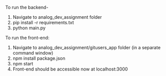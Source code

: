 To run the backend-
1. Navigate to analog_dev_assignment folder 
2. pip install -r requirements.txt
3. python main.py

To run the front-end:
1. Navigate to analog_dev_assignment/gitusers_app folder (in a separate command window)
2. npm install package.json
3. npm start
4. Front-end should be accessible now at localhost:3000
